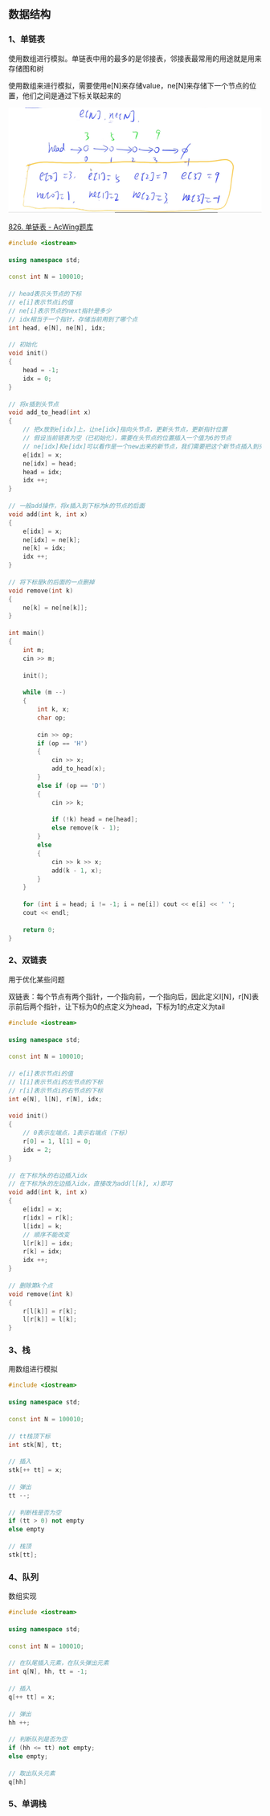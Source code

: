 ## 数据结构

### 1、单链表

使用数组进行模拟。单链表中用的最多的是邻接表，邻接表最常用的用途就是用来存储图和树

使用数组来进行模拟，需要使用e[N]来存储value，ne[N]来存储下一个节点的位置，他们之间是通过下标关联起来的

![单链表的数组实现](imgs\单链表的数组实现.png)

[826. 单链表 - AcWing题库](https://www.acwing.com/problem/content/828/)

```c++
#include <iostream>

using namespace std;

const int N = 100010;

// head表示头节点的下标
// e[i]表示节点i的值
// ne[i]表示节点的next指针是多少
// idx相当于一个指针，存储当前用到了哪个点
int head, e[N], ne[N], idx;

// 初始化
void init()
{
    head = -1;
    idx = 0;
}

// 将x插到头节点
void add_to_head(int x)
{
    // 把x放到e[idx]上，让ne[idx]指向头节点，更新头节点，更新指针位置
    // 假设当前链表为空（已初始化），需要在头节点的位置插入一个值为6的节点
    // ne[idx]和e[idx]可以看作是一个new出来的新节点，我们需要把这个新节点插入到头节点上
    e[idx] = x;
    ne[idx] = head;
    head = idx;
    idx ++;
}

// 一般add操作，将x插入到下标为k的节点的后面
void add(int k, int x)
{
    e[idx] = x;
    ne[idx] = ne[k];
    ne[k] = idx;
    idx ++;
}

// 将下标是k的后面的一点删掉
void remove(int k)
{
    ne[k] = ne[ne[k]];
}

int main()
{
    int m;
    cin >> m;
    
    init();
    
    while (m --)
    {
        int k, x;
        char op;
        
        cin >> op;
        if (op == 'H')
        {
            cin >> x;
            add_to_head(x);
        }
        else if (op == 'D')
        {
            cin >> k;
            
            if (!k) head = ne[head];
            else remove(k - 1);
        }
        else
        {
            cin >> k >> x;
            add(k - 1, x);
        }
    }
    
    for (int i = head; i != -1; i = ne[i]) cout << e[i] << ' ';
    cout << endl;
    
    return 0;
}
```



### 2、双链表

用于优化某些问题

双链表：每个节点有两个指针，一个指向前，一个指向后，因此定义l[N]，r[N]表示前后两个指针，让下标为0的点定义为head，下标为1的点定义为tail

```c++
#include <iostream>

using namespace std;

const int N = 100010;

// e[i]表示节点i的值
// l[i]表示节点i的左节点的下标
// r[i]表示节点i的右节点的下标
int e[N], l[N], r[N], idx;

void init()
{
    // 0表示左端点，1表示右端点（下标）
    r[0] = 1, l[1] = 0;
    idx = 2;
}

// 在下标为k的右边插入idx
// 在下标为k的左边插入idx，直接改为add(l[k], x)即可
void add(int k, int x)
{
    e[idx] = x;
    r[idx] = r[k];
    l[idx] = k;
    // 顺序不能改变
    l[r[k]] = idx;
    r[k] = idx;
    idx ++;
}

// 删除第k个点
void remove(int k)
{
    r[l[k]] = r[k];
    l[r[k]] = l[k];
}
```



### 3、栈

用数组进行模拟

```c++
#include <iostream>

using namespace std;

const int N = 100010;

// tt栈顶下标
int stk[N], tt;

// 插入
stk[++ tt] = x;

// 弹出
tt --;

// 判断栈是否为空
if (tt > 0) not empty
else empty
    
// 栈顶
stk[tt];
```



### 4、队列

数组实现

```c++
#include <iostream>

using namespace std;

const int N = 100010;

// 在队尾插入元素，在队头弹出元素
int q[N], hh, tt = -1;

// 插入
q[++ tt] = x;

// 弹出
hh ++;

// 判断队列是否为空
if (hh <= tt) not empty;
else empty;

// 取出队头元素
q[hh]
```



### 5、单调栈

